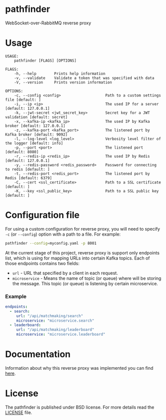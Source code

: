# pathfinder
WebSocket-over-RabbitMQ reverse proxy

# Usage
```
USAGE:
    pathfinder [FLAGS] [OPTIONS]

FLAGS:
    -h, --help        Prints help information
    -v, --validate    Validate a token that was specified with data
    -V, --version     Prints version information

OPTIONS:
    -c, --config <config>                    Path to a custom settings file [default: ]
    -i, --ip <ip>                            The used IP for a server [default: 127.0.0.1]
    -k, --jwt-secret <jwt_secret_key>        Secret key for a JWT validation [default: secret]
    -x, --kafka-ip <kafka_ip>                The used IP by Kafka broker [default: 127.0.0.1]
    -z, --kafka-port <kafka_port>            The listened port by Kafka broker [default: 9092]
    -l, --log-level <log_level>              Verbosity level filter of the logger [default: info]
    -p, --port <port>                        The listened port [default: 8080]
    -r, --redis-ip <redis_ip>                The used IP by Redis [default: 127.0.0.1]
    -y, --redis-password <redis_password>    Password for connecting to redis [default: ]
    -t, --redis-port <redis_port>            The listened port by Redis [default: 6379]
    -C, --cert <ssl_certificate>             Path to a SSL certificate [default: ]
    -K, --key <ssl_public_key>               Path to a SSL public key [default: ]
```

# Configuration file
For using a custom configuration for reverse proxy, you will need to specify `-c` (or `--config`) option with a path to
a file. For example:
```bash
pathfinder --config=myconfig.yaml -p 8001
```
At the current stage of this project, reverse proxy is support only endpoints list, which is using for mapping URLs into certain Kafka topics.
Each of those endpoints contains two fields:
- `url` - URL that specified by a client in each request.
- `microservice` - Means the name of topic (or queue) where will be storing the message. This topic (or queue) is listening by certain microservice.

### Example
```yaml
endpoints:
  - search:
     url: "/api/matchmaking/search"
     microservice: "microservice.search"
  - leaderboard:
     url: "/api/matchmaking/leaderboard"
     microservice: "microservice.leaderboard"
```

# Documentation
Information about why this reverse proxy was implemented you can find [here](https://github.com/OpenMatchmaking/documentation/blob/master/docs/components.md#reverse-proxy).

# License
The pathfinder is published under BSD license. For more details read the [LICENSE](https://github.com/OpenMatchmaking/pathfinder/blob/master/LICENSE) file.
